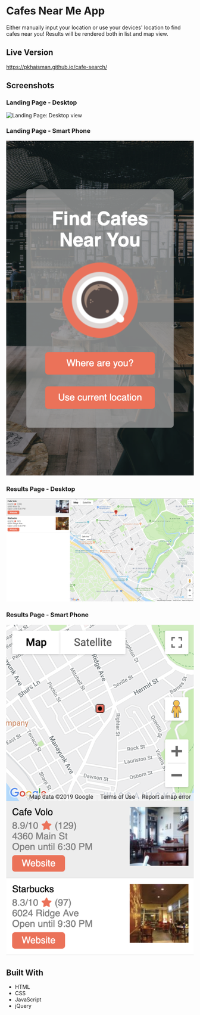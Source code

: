 # Cafes Near Me App

Either manually input your location or use your devices' location to find cafes near you! Results will be rendered both in list and map view.

## Live Version

https://pkhaisman.github.io/cafe-search/

## Screenshots

### Landing Page - Desktop

![Landing Page: Desktop view](https://raw.githubusercontent.com/pkhaisman/cafe-search/master/photos/landing-page.png)

### Landing Page - Smart Phone

![Landing Page: Smart Phone view](https://raw.githubusercontent.com/pkhaisman/cafe-search/master/photos/landing-page-smart-phone.png)

### Results Page - Desktop

![Results Page: Desktop view](https://raw.githubusercontent.com/pkhaisman/cafe-search/master/photos/results-page-desktop.png)

### Results Page - Smart Phone

![Results Page: Smartphone View](https://raw.githubusercontent.com/pkhaisman/cafe-search/master/photos/results-page-smart-phone.png)

## Built With

* HTML
* CSS
* JavaScript
* jQuery
